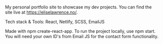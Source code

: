 My personal portfolio site to showcase my dev projects. You can find the site live at https://eliselawrence.no/.

Tech stack & Tools: React, Netlify, SCSS, EmailJS

Made with npm create-react-app. To run the project locally, use npm start. You will need your own ID's from Email JS for the contact form functionality. 

